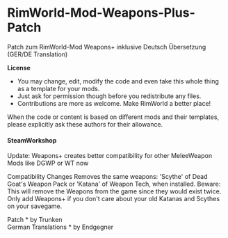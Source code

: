 # RimWorld-Mod-Weapons-Plus-Patch
Patch zum RimWorld-Mod Weapons+ inklusive Deutsch Übersetzung (GER/DE Translation) 

<b>License</b>
- You may change, edit, modify the code and even take this whole thing as a template for your mods.
- Just ask for permission though before you redistribute any files.
- Contributions are more as welcome. Make RimWorld a better place!

When the code or content is based on different mods and their templates, please explicitly ask these authors for their allowance.

#### SteamWorkshop

Update: Weapons+ creates better compatibility for other MeleeWeapon Mods like DGWP or WT now

Compatibility Changes
Removes the same weapons: 'Scythe' of Dead Goat's Weapon Pack or 'Katana' of Weapon Tech, when installed.
Beware: This will remove the Weapons from the game since they would exist twice. Only add Weapons+ if you don't care about your old Katanas and Scythes on your savegame.

Patch * by Trunken<br>
German Translations * by Endgegner<br>
